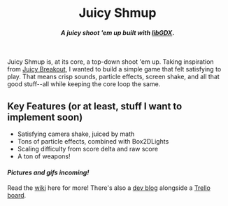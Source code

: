 <h1 align="center">Juicy Shmup</h1>
<h4 align="center"><i>A juicy shoot 'em up built with <a href="https://libgdx.badlogicgames.com/">libGDX</a></i>.</h4>
<br>

Juicy Shmup is, at its core, a top-down shoot 'em up. Taking inspiration from [Juicy Breakout](http://grapefrukt.com/f/games/juicy-breakout/), I wanted to build a simple game that felt satisfying to play. That means crisp sounds, particle effects, screen shake, and all that good stuff--all while keeping the core loop the same.

## Key Features (or at least, stuff I want to implement soon)

* Satisfying camera shake, juiced by math
* Tons of particle effects, combined with Box2DLights
* Scaling difficulty from score delta and raw score
* A ton of weapons!

#### _Pictures and gifs incoming!_

Read the [wiki](https://github.com/LIONisaQT/juicy-shmup/wiki) here for more! There's also a [dev blog](https://github.com/LIONisaQT/juicy-shmup/wiki/Dev-Blog) alongside a [Trello board](https://trello.com/b/2u73k5l1).
